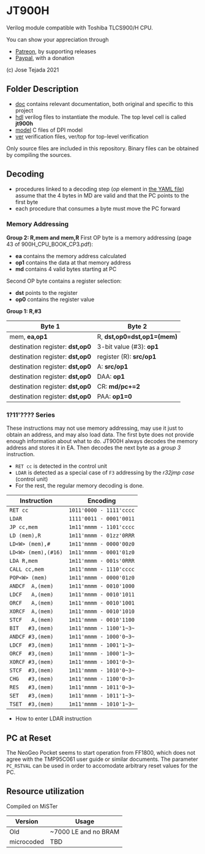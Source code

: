 # JT900H

Verilog module compatible with Toshiba TLCS900/H CPU.

You can show your appreciation through
* [Patreon](https://patreon.com/jotego), by supporting releases
* [Paypal](https://paypal.me/topapate), with a donation

(c) Jose Tejada 2021

## Folder Description

* [doc](doc) contains relevant documentation, both original and specific to this project
* [hdl](hdl) verilog files to instantiate the module. The top level cell is called **jt900h**
* [model](model) C files of DPI model
* [ver](ver) verification files, ver/top for top-level verification

Only source files are included in this repository. Binary files can be obtained by compiling the sources.

## Decoding

- procedures linked to a decoding step (_op_ element in [the YAML file](hdl/900h.yaml)) assume that the 4 bytes in MD are valid and that the PC points to the first byte
- each procedure that consumes a byte must move the PC forward

### Memory Addressing

**Group 2: R,mem and mem,R**
First OP byte is a memory addressing (page 43 of 900H_CPU_BOOK_CP3.pdf):

- **ea** contains the memory address calculated
- **op1** contains the data at that memory address
- **md** contains 4 valid bytes starting at PC

Second OP byte contains a register selection:

- **dst** points to the register
- **op0** contains the register value

**Group 1: R,#3**

| Byte 1                            | Byte 2                       |
| --------------------------------- | ---------------------------- |
| mem, **ea,op1**                   | R, **dst,op0=dst,op1=(mem)** |
| destination register: **dst,op0** | 3-bit value (#3): **op1**    |
| destination register: **dst,op0** | register (R): **src/op1**    |
| destination register: **dst,op0** | A: **src/op1**               |
| destination register: **dst,op0** | DAA: **op1**                 |
| destination register: **dst,op0** | CR:  **md/pc+=2**            |
| destination register: **dst,op0** | PAA: **op1=0**               |

###  1?11'???? Series

These instructions may not use memory addressing, may use it just to obtain an address, and may also load data. The first byte does not provide enough information about what to do. JT900H always decodes the memory address and stores it in EA. Then decodes the next byte as a _group 3_ instruction.

- `RET cc` is detected in the control unit
- `LDAR` is detected as a special case of `F3` addressing by the _r32jmp case_ (control unit)
- For the rest, the regular memory decoding is done.

| Instruction         | Encoding                  |
| ------------------- | ------------------------- |
| `RET cc           ` | `1011'0000 - 1111'cccc`   |
| `LDAR             ` | `1111'0011 - 0001'0011`   |
| `JP cc,mem        ` | `1m11'mmmm - 1101'cccc`   |
| `LD (mem),R       ` | `1m11'mmmm - 01zz'0RRR`   |
| `LD<W> (mem),#    ` | `1m11'mmmm - 0000'00z0`   |
| `LD<W> (mem),(#16)` | `1m11'mmmm - 0001'01z0`   |
| `LDA R,mem        ` | `1m11'mmmm - 001s'0RRR`   |
| `CALL cc,mem      ` | `1m11'mmmm - 1110'cccc`   |
| `POP<W> (mem)     ` | `1m11'mmmm - 0000'01z0`   |
| `ANDCF  A,(mem)   ` | `1m11'mmmm - 0010'1000`   |
| `LDCF   A,(mem)   ` | `1m11'mmmm - 0010'1011`   |
| `ORCF   A,(mem)   ` | `1m11'mmmm - 0010'1001`   |
| `XORCF  A,(mem)   ` | `1m11'mmmm - 0010'1010`   |
| `STCF   A,(mem)   ` | `1m11'mmmm - 0010'1100`   |
| `BIT   #3,(mem)   ` | `1m11'mmmm - 1100'1~3~`   |
| `ANDCF #3,(mem)   ` | `1m11'mmmm - 1000'0~3~`   |
| `LDCF  #3,(mem)   ` | `1m11'mmmm - 1001'1~3~`   |
| `ORCF  #3,(mem)   ` | `1m11'mmmm - 1000'1~3~`   |
| `XORCF #3,(mem)   ` | `1m11'mmmm - 1001'0~3~`   |
| `STCF  #3,(mem)   ` | `1m11'mmmm - 1010'0~3~`   |
| `CHG   #3,(mem)   ` | `1m11'mmmm - 1100'0~3~`   |
| `RES   #3,(mem)   ` | `1m11'mmmm - 1011'0~3~`   |
| `SET   #3,(mem)   ` | `1m11'mmmm - 1011'1~3~`   |
| `TSET  #3,(mem)   ` | `1m11'mmmm - 1010'1~3~`   |





- How to enter LDAR instruction

## PC at Reset

The NeoGeo Pocket seems to start operation from FF1800, which does not agree with the TMP95C061 user guide or similar documents. The parameter `PC_RSTVAL` can be used in order to accomodate arbitrary reset values for the PC.

## Resource utilization

Compiled on MiSTer

| Version    | Usage                |
| ---------- | -------------------- |
| Old        | ~7000 LE and no BRAM |
| microcoded | TBD                  |
